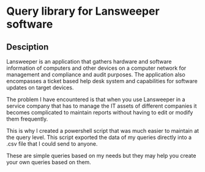 # Query library for Lansweeper software

## Desciption

Lansweeper is an application that gathers hardware and software information of computers and other devices on a computer network for management and compliance and audit purposes. The application also encompasses a ticket based help desk system and capabilities for software updates on target devices.

The problem I have encountered is that when you use Lansweeper in a service company that has to manage the IT assets of different companies it becomes complicated to maintain reports without having to edit or modify them frequently.

This is why I created a powershell script that was much easier to maintain at the query level. This script exported the data of my queries directly into a .csv file that I could send to anyone.

These are simple queries based on my needs but they may help you create your own queries based on them.